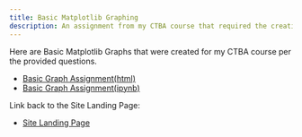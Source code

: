 ```yaml
---
title: Basic Matplotlib Graphing
description: An assignment from my CTBA course that required the creation of graphs in Juypter.
---
```


Here are Basic Matplotlib Graphs that were created for my CTBA course per the provided questions. 
- [Basic Graph Assignment(html)](BasicGraphAssignment.html)
- [Basic Graph Assignment(ipynb)](BasicGraphAssignment.ipynb)

Link back to the Site Landing Page:
- [Site Landing Page](/index.md)


